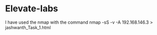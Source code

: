 # Elevate-labs
I have used the nmap with the command 
nmap -sS -v -A 192.168.146.3 > jashwanth_Task_1.html 
